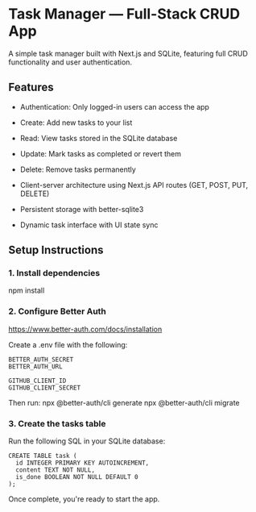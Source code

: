 # Task Manager — Full-Stack CRUD App

A simple task manager built with Next.js and SQLite, featuring full CRUD functionality and user authentication.

## Features

* Authentication: Only logged-in users can access the app

* Create: Add new tasks to your list

* Read: View tasks stored in the SQLite database

* Update: Mark tasks as completed or revert them

* Delete: Remove tasks permanently

* Client-server architecture using Next.js API routes (GET, POST, PUT, DELETE)

* Persistent storage with better-sqlite3

* Dynamic task interface with UI state sync

## Setup Instructions
### 1. Install dependencies

npm install

### 2. Configure Better Auth
https://www.better-auth.com/docs/installation

Create a .env file with the following:

    BETTER_AUTH_SECRET
    BETTER_AUTH_URL

    GITHUB_CLIENT_ID
    GITHUB_CLIENT_SECRET

Then run:
npx @better-auth/cli generate
npx @better-auth/cli migrate

### 3. Create the tasks table
Run the following SQL in your SQLite database:

    CREATE TABLE task (
      id INTEGER PRIMARY KEY AUTOINCREMENT,
      content TEXT NOT NULL,
      is_done BOOLEAN NOT NULL DEFAULT 0
    );

Once complete, you're ready to start the app.